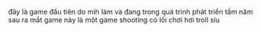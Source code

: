 đây là game đầu tiên do mih làm và đang trong quá trình phát triển tầm năm sau ra mắt game này là một game shooting có lối chơi hơi troll síu 
